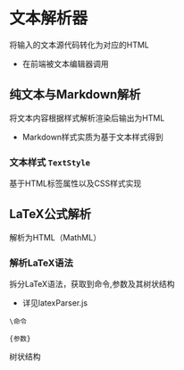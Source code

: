 # 文本解析器

将输入的文本源代码转化为对应的HTML
- 在前端被文本编辑器调用


## 纯文本与Markdown解析

将文本内容根据样式解析渲染后输出为HTML

- Markdown样式实质为基于文本样式得到

### 文本样式 `TextStyle`

基于HTML标签属性以及CSS样式实现

## LaTeX公式解析

解析为HTML（MathML）

### 解析LaTeX语法

拆分LaTeX语法，获取到命令,参数及其树状结构
- 详见latexParser.js



`\命令`

`{参数}`

树状结构

  

